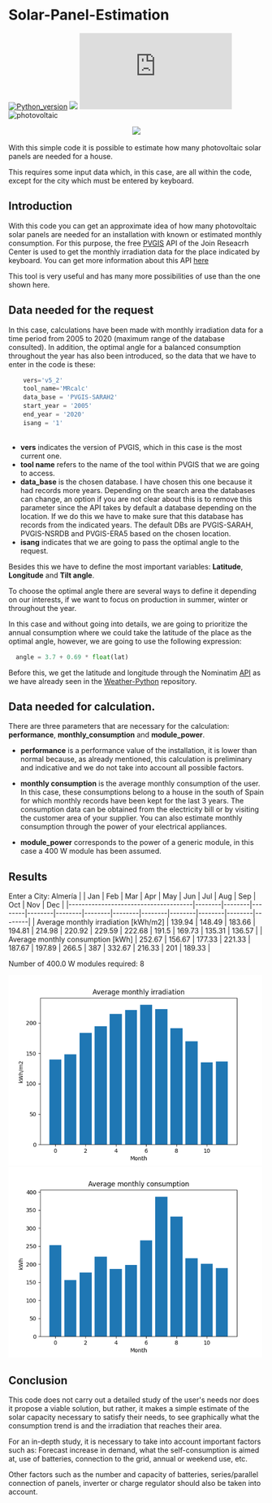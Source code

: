 # Solar-Panel-Estimation

[![Python_version](https://img.shields.io/badge/Python-v3.10.2-blueviolet?style=plastic&logo=python&logoColor=white)](https://www.python.org/downloads/release/python-3102/)
![](https://custom-icon-badges.herokuapp.com/github/license/FranGarcia94/Solar-Panel-Estimation?logo=law)
![](https://badge-size.herokuapp.com/FranGarcia94/Solar-Panel-Estimation/main/solar_panel_estimation.py)
![photovoltaic](https://img.shields.io/badge/Photovoltaic-orange?style=plastic)

<p align = "center">
<a href="https://www.flaticon.es/iconos-gratis/panel-solar"><img src="https://user-images.githubusercontent.com/107102754/180464176-a266bfca-3a50-4a84-b432-3ba43481e6e5.png"/></a>
</p>


With this simple code it is possible to estimate how many photovoltaic solar panels are needed for a house.

This requires some input data which, in this case, are all within the code, except for the city which must be entered by keyboard.

## Introduction

With this code you can get an approximate idea of how many photovoltaic solar panels are needed for an installation with known or estimated monthly consumption. For this purpose, the free [PVGIS](https://re.jrc.ec.europa.eu/pvg_tools/en/) API of the Join Reseacrh Center is used to get the monthly irradiation data for the place indicated by keyboard. You can get more information about this API [here](https://joint-research-centre.ec.europa.eu/pvgis-photovoltaic-geographical-information-system/getting-started-pvgis/api-non-interactive-service_en)

This tool is very useful and has many more possibilities of use than the one shown here.

## Data needed for the request

In this case, calculations have been made with monthly irradiation data for a time period from 2005 to 2020 (maximum range of the database consulted). In addition, the optimal angle for a balanced consumption throughout the year has also been introduced, so the data that we have to enter in the code is these:

```python
    vers='v5_2'
    tool_name='MRcalc'
    data_base = 'PVGIS-SARAH2'
    start_year = '2005'
    end_year = '2020'
    isang = '1'
        
```
- **vers** indicates the version of PVGIS, which in this case is the most current one.
- **tool name** refers to the name of the tool within PVGIS that we are going to access.
- **data_base** is the chosen database. I have chosen this one because it had records more years. Depending on the search area the databases can change, an option if you are not clear about this is to remove this parameter since the API takes by default a database depending on the location. If we do this we have to make sure that this database has records from the indicated years. The default DBs are PVGIS-SARAH, PVGIS-NSRDB and PVGIS-ERA5 based on the chosen location.
- **isang** indicates that we are going to pass the optimal angle to the request.

Besides this we have to define the most important variables: **Latitude**, **Longitude** and **Tilt angle**.

To choose the optimal angle there are several ways to define it depending on our interests, if we want to focus on production in summer, winter or throughout the year. 

In this case and without going into details, we are going to prioritize the annual consumption where we could take the latitude of the place as the optimal angle, however, we are going to use the following expression:
```python
  angle = 3.7 + 0.69 * float(lat)

```
Before this, we get the latitude and longitude through the Nominatim [API](https://nominatim.org/release-docs/latest/api/Search/) as we have already seen in the [Weather-Python](https://github.com/FranGarcia94/Weather-Python) repository.

## Data needed for calculation.

There are three parameters that are necessary for the calculation: **performance**, **monthly_consumption** and **module_power**.

- **performance** is a performance value of the installation, it is lower than normal because, as already mentioned, this calculation is preliminary and indicative and we do not take into account all possible factors.

- **monthly consumption** is the average monthly consumption of the user. In this case, these consumptions belong to a house in the south of Spain for which monthly records have been kept for the last 3 years. The consumption data can be obtained from the electricity bill or by visiting the customer area of your supplier. You can also estimate monthly consumption through the power of your electrical appliances.

- **module_power** corresponds to the power of a generic module, in this case a 400 W module has been assumed.

## Results

Enter a City: Almería
|                                      |    Jan |    Feb |    Mar |    Apr |    May |    Jun |    Jul |    Aug |    Sep |    Oct |    Nov |    Dec |
|--------------------------------------|--------|--------|--------|--------|--------|--------|--------|--------|--------|--------|--------|--------|
| Average monthly irradiation [kWh/m2] | 139.94 | 148.49 | 183.66 | 194.81 | 214.98 | 220.92 | 229.59 | 222.68 | 191.5  | 169.73 | 135.31 | 136.57 |
| Average monthly consumption [kWh]    | 252.67 | 156.67 | 177.33 | 221.33 | 187.67 | 197.89 | 266.5  | 387    | 332.67 | 216.33 | 201    | 189.33 |

Number of 400.0 W modules required: 8

<img src="assets/average_monthly_irradiation.png" width="500"> <img src="assets/average_monthly_consumption.png" width="500">

## Conclusion

This code does not carry out a detailed study of the user's needs nor does it propose a viable solution, but rather, it makes a simple estimate of the solar capacity necessary to satisfy their needs, to see graphically what the consumption trend is and the irradiation that reaches their area.

For an in-depth study, it is necessary to take into account important factors such as: Forecast increase in demand, what the self-consumption is aimed at, use of batteries, connection to the grid, annual or weekend use, etc.

Other factors such as the number and capacity of batteries, series/parallel connection of panels, inverter or charge regulator should also be taken into account.

